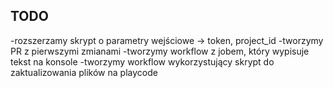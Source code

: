 ## TODO
-rozszerzamy skrypt o parametry wejściowe -> token, project_id
-tworzymy PR z pierwszymi zmianami
-tworzymy workflow z jobem, który wypisuje tekst na konsole
-tworzymy workflow wykorzystujący skrypt do zaktualizowania plików na playcode
